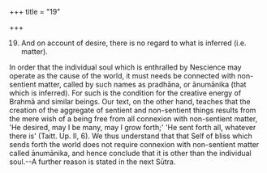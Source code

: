 +++
title = "19"

+++


19. And on account of desire, there is no regard to what is inferred (i.e. matter).

In order that the individual soul which is enthralled by Nescience may operate as the cause of the world, it must needs be connected with non-sentient matter, called by such names as pradhāna, or ānumānika (that which is inferred). For such is the condition for the creative energy of Brahmā and similar beings. Our text, on the other hand, teaches that the creation of the aggregate of sentient and non-sentient things results from the mere wish of a being free from all connexion with non-sentient matter, 'He desired, may I be many, may I grow forth;' 'He sent forth all, whatever there is' (Taitt. Up. II, 6). We thus understand that that Self of bliss which sends forth the world does not require connexion with non-sentient matter called ānumānika, and hence conclude that it is other than the individual soul.--A further reason is stated in the next Sūtra.

